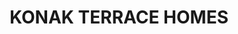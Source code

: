 ---
title: KONAK TERRACE HOMES
slug: /complexes/konak_terrace_homes
first: "Мы строим для вас комфортный и уютный комплекс, в котором есть все необходимое для вашего отдыха: море, солнце и красивая природа. Проект комплекса Konak Terrace Homes строится на 8.000 м2 и состоит из 4 блоков. Из больших окон квартир и балконов открывается замечательный вид на море и горы. Вся территория комплекса украшена красивым зеленым газоном и декоративными деревьями."
second: "<b>На территории & SPA комплекса:</b> 1 большой бассейн, 1 теннисный корт, 1 закрытый бассейн, крытая автостоянка, хамам, сауна, фитнес."
third: "<b>Технические характеристики:</b> Антибактериальный фасад, шумо- и гидроизоляция. Просторный и современный лифт. Противопожарная сигнализация. Центральная спутниковая система. Камеры защиты и слежения."
fourth: "<b>В квартирах:</b> стальные двери, домофон с видеосистемой. Подвесные потолки и точечное скрытое освещение. Моющаяся краска на стенах и полах из гранита первого класса. Фарфор, керамика и разработка дизайнеров кухонь и ванных комнат. Кондиционеры во всех комнатах, домашний телефон и ПВХ окна и двери на балкон с двойным остеклением и шумоизоляцией."
fifth:
footerLeft: "До центра Аланьи - 15 км.<br>
До аэропорта Газипаша - 15 км.<br>
До Анталии - 150 км.<br>
"
footerRight: "<b>БЛОКИ A, B, C, D, E, F, G 140 квартир:</b><br>
1 + 1,2 + 1 (50-110 кв.м)<br>
2 + 1 и 3 + 1 пентхаус (125 кв.м - 195 кв.м)<br>

(1 + 1 72 шт. - 2 + 1 33 шт. -2 + 1 дуплекс 17 шт. -3 + 1 дуплекс 18 шт.)<br>
"
type: complex
bck: ../images/konak-terrace-homes/TERRACE HOMES (1).jpg
secondImg: ../images/konak-terrace-homes/TERRACE HOMES (2).JPG
thirdImg: ../images/konak-terrace-homes/TERRACE HOMES (3).jpg
leftImg: ../images/konak-terrace-homes/TERRACE HOMES (4).jpg
rightImg: ../images/konak-terrace-homes/TERRACE HOMES (5).jpg
bottomImg: ../images/konak-terrace-homes/TERRACE HOMES (1).jpg
galleryBig: ../images/konak-terrace-homes/TERRACE HOMES (2).JPG
gallery: ['../images/konak-terrace-homes/TERRACE HOMES (1).jpg', '../images/konak-terrace-homes/TERRACE HOMES (3).jpg', '../images/konak-terrace-homes/TERRACE HOMES (4).jpg', '../images/konak-terrace-homes/TERRACE HOMES (5).jpg']
---